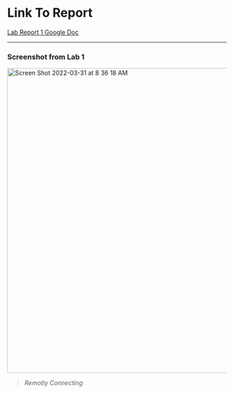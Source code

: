 # Link To Report

[Lab Report 1 Google Doc](https://docs.google.com/document/d/1FjhcWWyNLU-B-I-_yEofumn0BLGZxYbWXScFVp-Wg_w/edit?usp=sharing)

---

### Screenshot from Lab 1 
<img width="698" alt="Screen Shot 2022-03-31 at 8 36 18 AM" src="https://user-images.githubusercontent.com/58501820/162236544-77eb0a25-b559-4fd8-8620-2d25dab3952b.png">


>*Remotly Connecting*
